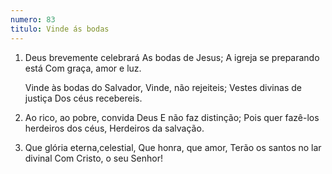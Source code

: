 ```yaml
---
numero: 83
titulo: Vinde ás bodas
---
```

1. Deus brevemente celebrará
   As bodas de Jesus;
   A igreja se preparando está
   Com graça, amor e luz.

   Vinde às bodas do Salvador,
   Vinde, não rejeiteis;
   Vestes divinas de justiça
   Dos céus recebereis.

2. Ao rico, ao pobre, convida Deus
   E não faz distinção;
   Pois quer fazê-los herdeiros dos céus,
   Herdeiros da salvação.

3. Que glória eterna,celestial,
   Que honra, que amor,
   Terão os santos no lar divinal
   Com Cristo, o seu Senhor!
